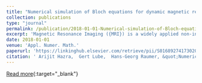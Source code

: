 ```yaml
---
title: "Numerical simulation of Bloch equations for dynamic magnetic resonance imaging"
collection: publications
type: "journal"
permalink: /publication/2018-01-01-Numerical-simulation-of-Bloch-equations-for-dynamic-magnetic-resonance-imaging
excerpt: 'Magnetic Resonance Imaging ({MRI}) is a widely applied non-invasive imaging modality based on non-ionizing radiation which gives excellent images and soft tissue contrast of living tissues. We consider the modified Bloch problem as a model of {MRI} for flowing spins in an incompressible flow field. After establishing the well-posedness of the corresponding evolution problem, we analyze its spatial semi-discretization using discontinuous Galerkin methods. The high frequency time evolution requires a proper explicit and adaptive temporal discretization. The applicability of the approach is shown for basic examples.'
date: 2018-01-01
venue: 'Appl. Numer. Math.'
paperurl: 'https://linkinghub.elsevier.com/retrieve/pii/S0168927417302015'
citation: ' Arijit Hazra,  Gert Lube,  Hans-Georg Raumer, &quot;Numerical simulation of Bloch equations for dynamic magnetic resonance imaging.&quot; Appl. Numer. Math., 2018.'
---
```

[Read more](https://linkinghub.elsevier.com/retrieve/pii/S0168927417302015){:target="_blank"}

